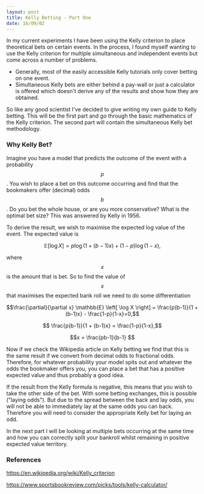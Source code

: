 ```yaml
---
layout: post
title: Kelly Betting - Part One
date: 16/09/02
---
```



In my current experiments I have been using the Kelly criterion to place theoretical bets on certain events. In the process, I found myself wanting to use the Kelly criterion for multiple simultaneous and independent events but come across a number of problems. 

* Generally, most of the easily accessible Kelly tutorials only cover betting on one event. 
* Simultaneous Kelly bets are either behind a pay-wall or just a calculator is offered which doesn't derive any of the results and show how they are obtained. 

So like any good scientist I've decided to give writing my own guide to Kelly betting. This will be the first part and go through the basic mathematics of the Kelly criterion. The second part will contain the simultaneous Kelly bet methodology. 

### Why Kelly Bet? 

Imagine you have a model that predicts the outcome of the event with a probability $$p$$. You wish to place a bet on this outcome occurring and find that the bookmakers offer (decimal) odds $$b$$. Do you bet the whole house, or are you more conservative? What is the optimal bet size? This was answered by Kelly in 1956.


To derive the result, we wish to maximise the expected log value of the event. The expected value is 

$$\mathbb{E} \left[ \log X \right] = p \log (1+ (b-1) x) + (1-p) \log (1- x),$$

where $$x$$ is the amount that is bet. So to find the value of $$x$$ that maximises the expected bank roll we need to do some differentiation

$$\frac{\partial}{\partial x} \mathbb{E} \left[ \log X \right] = \frac{p(b-1)}{1 + (b-1)x} - \frac{1-p}{1-x}=0,$$

$$ \frac{p(b-1)}{1 + (b-1)x} = \frac{1-p}{1-x},$$

$$x = \frac{pb-1}{b-1} $$

Now if we check the Wikipedia article on Kelly betting we find that this is the same result if we convert from decimal odds to fractional odds. Therefore, for whatever probability your model spits out and whatever the odds the bookmaker offers you, you can place a bet that has a positive expected value and thus probably a good idea. 

If the result from the Kelly formula is negative, this means that you wish to take the other side of the bet. With some betting exchanges, this is possible ("laying odds"). But due to the spread between the back and lay odds, you will not be able to immediately lay at the same odds you can back. Therefore you will need to consider the appropriate Kelly bet for laying an odd. 
 
In the next part I will be looking at multiple bets occurring at the same time and how you can correctly split your bankroll whilst remaining in positive expected value territory. 


### References

<https://en.wikipedia.org/wiki/Kelly_criterion>

<https://www.sportsbookreview.com/picks/tools/kelly-calculator/>
